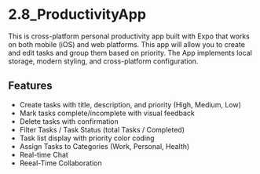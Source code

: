 # 2.8_ProductivityApp

This is cross-platform personal productivity app built with Expo that works on both mobile (iOS) and web platforms. This app will allow you to create and edit tasks and group them based on priority. The App implements local storage, modern styling, and cross-platform configuration.

## Features

- Create tasks with title, description, and priority (High, Medium, Low)
- Mark tasks complete/incomplete with visual feedback
- Delete tasks with confirmation
- Filter Tasks / Task Status (total Tasks / Completed)
- Task list display with priority color coding
- Assign Tasks to Categories (Work, Personal, Health)
- Real-time Chat
- Reeal-Time Collaboration
